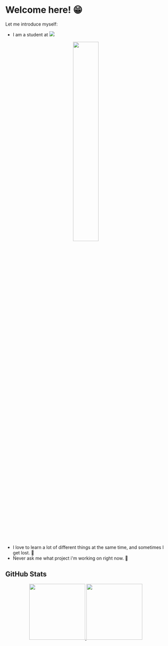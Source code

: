 # Welcome here! 😁
Let me introduce myself:<br />
- I am a student at <a href="https://profile.intra.42.fr/users/rleseur"><img src="https://img.shields.io/badge/Paris-FFFFFF?style=plastic&logo=42&logoColor=000000" /></a>
<div align="center">
  <a href="https://github.com/JaeSeoKim/badge42" target="_blank" rel="noopener noreferrer">
    <img width="40%" src="https://badge42.vercel.app/api/v2/cl7s08vet00110gmnrmm2benl/stats?cursusId=21&coalitionId=45" />
  </a>
</div>

- I love to learn a lot of different things at the same time, and sometimes I get lost. 👀
- Never ask me what project i'm working on right now. 🤫

## GitHub Stats
<div align="center">
  <a href="https://github.com/anuraghazra/github-readme-stats">
    <img height=175 src="https://github-readme-stats.vercel.app/api/top-langs/?username=GAsNa&layout=compact&theme=tokyonight&hide_border=true" />
  </a>
  <a href="https://git.io/streak-stats">
    <img height=175 src="https://streak-stats.demolab.com?user=GAsNa&theme=tokyonight&hide_border=true" />
  </a>
</div>

<!--
## Projects
- Libft:                [![rleseur's 42 Libft Score](https://badge42.vercel.app/api/v2/cl7s08vet00110gmnrmm2benl/project/2415160)](https://github.com/JaeSeoKim/badge42)
- Ft_printf:            [![rleseur's 42 ft_printf Score](https://badge42.vercel.app/api/v2/cl7s08vet00110gmnrmm2benl/project/2425129)](https://github.com/JaeSeoKim/badge42)
- Born2BeRoot:          [![rleseur's 42 Born2beroot Score](https://badge42.vercel.app/api/v2/cl7s08vet00110gmnrmm2benl/project/2429269)](https://github.com/JaeSeoKim/badge42)
- Get_next_line:        [![rleseur's 42 get_next_line Score](https://badge42.vercel.app/api/v2/cl7s08vet00110gmnrmm2benl/project/2427545)](https://github.com/JaeSeoKim/badge42)
- So_long:              [![rleseur's 42 so_long Score](https://badge42.vercel.app/api/v2/cl7s08vet00110gmnrmm2benl/project/2443089)](https://github.com/JaeSeoKim/badge42)
- Minitalk:             [![rleseur's 42 minitalk Score](https://badge42.vercel.app/api/v2/cl7s08vet00110gmnrmm2benl/project/2460391)](https://github.com/JaeSeoKim/badge42)
- Push_swap:            [![rleseur's 42 push_swap Score](https://badge42.vercel.app/api/v2/cl7s08vet00110gmnrmm2benl/project/2443091)](https://github.com/JaeSeoKim/badge42)
- Philosophers:         [![rleseur's 42 Philosophers Score](https://badge42.vercel.app/api/v2/cl7s08vet00110gmnrmm2benl/project/2525432)](https://github.com/JaeSeoKim/badge42)
- Minishell:            [![rleseur's 42 minishell Score](https://badge42.vercel.app/api/v2/cl7s08vet00110gmnrmm2benl/project/2526909)](https://github.com/JaeSeoKim/badge42)
- CPP Module 00:        [![rleseur's 42 CPP Module 00 Score](https://badge42.vercel.app/api/v2/cl7s08vet00110gmnrmm2benl/project/2635787)](https://github.com/JaeSeoKim/badge42)
- CPP Module 01:        [![rleseur's 42 CPP Module 01 Score](https://badge42.vercel.app/api/v2/cl7s08vet00110gmnrmm2benl/project/2636934)](https://github.com/JaeSeoKim/badge42)
- CPP Module 02:        [![rleseur's 42 CPP Module 02 Score](https://badge42.vercel.app/api/v2/cl7s08vet00110gmnrmm2benl/project/2638646)](https://github.com/JaeSeoKim/badge42)
- CPP Module 03:        [![rleseur's 42 CPP Module 03 Score](https://badge42.vercel.app/api/v2/cl7s08vet00110gmnrmm2benl/project/2639106)](https://github.com/JaeSeoKim/badge42)
- CPP Module 04:        [![rleseur's 42 CPP Module 04 Score](https://badge42.vercel.app/api/v2/cl7s08vet00110gmnrmm2benl/project/2639949)](https://github.com/JaeSeoKim/badge42)
- CPP Module 05:        [![rleseur's 42 CPP Module 05 Score](https://badge42.vercel.app/api/v2/cl7s08vet00110gmnrmm2benl/project/2660812)](https://github.com/JaeSeoKim/badge42)
- CPP Module 06:        [![rleseur's 42 CPP Module 06 Score](https://badge42.vercel.app/api/v2/cl7s08vet00110gmnrmm2benl/project/2698070)](https://github.com/JaeSeoKim/badge42)
- CPP Module 07:        [![rleseur's 42 CPP Module 07 Score](https://badge42.vercel.app/api/v2/cl7s08vet00110gmnrmm2benl/project/2700387)](https://github.com/JaeSeoKim/badge42)
- CPP Module 08:        [![rleseur's 42 CPP Module 08 Score](https://badge42.vercel.app/api/v2/cl7s08vet00110gmnrmm2benl/project/2700915)](https://github.com/JaeSeoKim/badge42)
- NetPractice:          [![rleseur's 42 NetPractice Score](https://badge42.vercel.app/api/v2/cl7s08vet00110gmnrmm2benl/project/2635785)](https://github.com/JaeSeoKim/badge42)
- Cub3D:                [![rleseur's 42 cub3d Score](https://badge42.vercel.app/api/v2/cl7s08vet00110gmnrmm2benl/project/2802077)](https://github.com/JaeSeoKim/badge42)
- Inception:            [![rleseur's 42 Inception Score](https://badge42.vercel.app/api/v2/cl7s08vet00110gmnrmm2benl/project/2848533)](https://github.com/JaeSeoKim/badge42)
- Ft_containers:        [![rleseur's 42 ft_containers Score](https://badge42.vercel.app/api/v2/cl7s08vet00110gmnrmm2benl/project/2884532)](https://github.com/JaeSeoKim/badge42)
- Ft_irc:               [![rleseur's 42 ft_irc Score](https://badge42.vercel.app/api/v2/cl7s08vet00110gmnrmm2benl/project/2917238)](https://github.com/JaeSeoKim/badge42)

## Exams
- Exam Rank 2: [![rleseur's 42 Exam Rank 02 Score](https://badge42.vercel.app/api/v2/cl7s08vet00110gmnrmm2benl/project/2443092)](https://github.com/JaeSeoKim/badge42)
- Exam Rank 3: [![rleseur's 42 Exam Rank 03 Score](https://badge42.vercel.app/api/v2/cl7s08vet00110gmnrmm2benl/project/2525431)](https://github.com/JaeSeoKim/badge42)
- Exam Rank 4: [![rleseur's 42 Exam Rank 04 Score](https://badge42.vercel.app/api/v2/cl7s08vet00110gmnrmm2benl/project/2636935)](https://github.com/JaeSeoKim/badge42)
- Exam Rank 5: [![rleseur's 42 Exam Rank 05 Score](https://badge42.vercel.app/api/v2/cl7s08vet00110gmnrmm2benl/project/2837064)](https://github.com/JaeSeoKim/badge42)

-->
